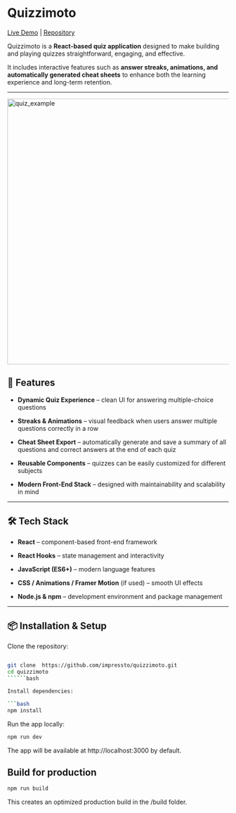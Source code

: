 
# Quizzimoto

  

[Live Demo](https://impressto.ca/teamfortress_quizzes.php) | [Repository](https://github.com/impressto/quizzimoto)

  

Quizzimoto is a **React-based quiz application** designed to make building and playing quizzes straightforward, engaging, and effective.

  

It includes interactive features such as **answer streaks, animations, and automatically generated cheat sheets** to enhance both the learning experience and long-term retention.

  

---

  

<img  width="738"  height="604"  alt="quiz_example"  src="https://github.com/user-attachments/assets/59d0d1a2-194b-4c2a-a522-16962cc49bc2"  />

  
  

## 🚀 Features

  

-  **Dynamic Quiz Experience** – clean UI for answering multiple-choice questions

-  **Streaks & Animations** – visual feedback when users answer multiple questions correctly in a row

-  **Cheat Sheet Export** – automatically generate and save a summary of all questions and correct answers at the end of each quiz

-  **Reusable Components** – quizzes can be easily customized for different subjects

-  **Modern Front-End Stack** – designed with maintainability and scalability in mind

  

---

  

## 🛠 Tech Stack

  

-  **React** – component-based front-end framework

-  **React Hooks** – state management and interactivity

-  **JavaScript (ES6+)** – modern language features

-  **CSS / Animations / Framer Motion** (if used) – smooth UI effects

-  **Node.js & npm** – development environment and package management

  

---

  

## 📦 Installation & Setup

  

Clone the repository:

```bash

git clone  https://github.com/impressto/quizzimoto.git
cd quizzimoto
``````bash

Install dependencies:

```bash
npm install
```
 
Run the  app  locally:
```bash
npm run dev
```
  
The app will be available at http://localhost:3000 by default.

## Build for production

  
```bash
npm run build
```
  This creates an optimized production build in the /build folder.